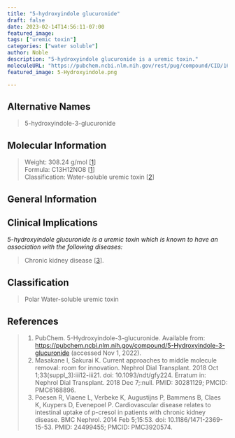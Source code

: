 ```yaml
---
title: "5-hydroxyindole glucuronide"
draft: false
date: 2023-02-14T14:56:11-07:00
featured_image:
tags: ["uremic toxin"]
categories: ["water soluble"]
author: Noble
description: "5-hydroxyindole glucuronide is a uremic toxin."
moleculeURL: "https://pubchem.ncbi.nlm.nih.gov/rest/pug/compound/CID/16054/record/SDF/?record_type=3d&response_type=display"
featured_image: 5-Hydroxyindole.png

---
```


Alternative Names
-----------------

> 5-hydroxyindole-3-glucuronide

Molecular Information
---------------------

> Weight: 308.24 g/mol [[1](https://pubchem.ncbi.nlm.nih.gov/compound/5-Hydroxyindole-3-glucuronide)]  
> Formula: C13H12NO8 [[1](https://pubchem.ncbi.nlm.nih.gov/compound/5-Hydroxyindole-3-glucuronide)]  
> Classification: Water-soluble uremic toxin [[2](https://www.ncbi.nlm.nih.gov/pmc/articles/PMC6168896/)]  

General Information
-------------------


Clinical Implications
-------------------

*5-hydroxyindole glucuronide is a uremic toxin which is known to have an association with the following diseases:*  
> Chronic kidney disease [[3](Link)].

Classification
-------------------

> Polar
> Water-soluble uremic toxin



References
-------------------

> 1. PubChem. 5-Hydroxyindole-3-glucuronide. Available from: https://pubchem.ncbi.nlm.nih.gov/compound/5-Hydroxyindole-3-glucuronide (accessed Nov 1, 2022).
> 2. Masakane I, Sakurai K. Current approaches to middle molecule removal: room for innovation. Nephrol Dial Transplant. 2018 Oct 1;33(suppl_3):iii12-iii21. doi: 10.1093/ndt/gfy224. Erratum in: Nephrol Dial Transplant. 2018 Dec 7;:null. PMID: 30281129; PMCID: PMC6168896.
> 3. Poesen R, Viaene L, Verbeke K, Augustijns P, Bammens B, Claes K, Kuypers D, Evenepoel P. Cardiovascular disease relates to intestinal uptake of p-cresol in patients with chronic kidney disease. BMC Nephrol. 2014 Feb 5;15:53. doi: 10.1186/1471-2369-15-53. PMID: 24499455; PMCID: PMC3920574.

